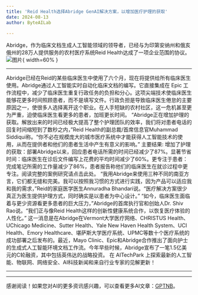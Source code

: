```yaml
---
title: 'Reid Health选择Abridge GenAI解决方案，以增加医疗护理的获取'
date: 2024-08-13
author: ByteAILab

---
```


Abridge，作为临床文档生成人工智能领域的领导者，已经与为印第安纳州和俄亥俄州的28万人提供服务的农村医疗系统Reid Health达成了一项企业范围的协议。![图片](https://ai-techpark.com/wp-content/uploads/2024/08/Reid-Hea-960x540.jpg){ width=60% }

---
Abridge已经在Reid的某些临床医生中使用了六个月，现在将提供给所有临床医生使用。Abridge通过人工智能实时自动化临床文档的编写。它直接集成在 Epic 工作流程中，减少了临床医生重复行政任务的负担和分心。这项尖端技术使临床医生能够花更多时间照顾患者，而不是填写文件。行政负担是导致临床医生倦怠的主要原因之一，使很多人选择离开这个职业。在人手短缺的农村社区，这一危机甚至更为严重，迫使临床医生看更多的患者，加班更长时间。
“Abridge正在增加护理的获取。解放出来的时间已经极大提高了整个护理团队的效率，我们将对患者电话的回复时间缩短到了数秒之内，”Reid Health的副总裁/首席信息官Muhammad Siddiqui称。“你不必在规模庞大的城市医疗系统中才能获得人工智能技术的使用，从而在提供者和他们的患者生活中产生有意义的影响。”
主要结果:
增加了护理的获取：部署Abridge以来，回应患者电话所需的时间已经减少了87%。显著节省时间：临床医生在诊后文件编写上花费的平均时间减少了60%。更专注于患者：完成笔记所需的工作量减少了86%，患者报告称他们的临床医生在就诊过程中更专注。阅读完整的案例研究请点击此处。
“我用Abridge来使用三种不同的南亚方言，它们都无缝和完美。我可以按照我习惯的方式进行实践，因为产品可以适应我和我的需求，”Reid的家庭医学医生Annuradha Bhandari说。“医疗解决方案很少真正为医生提供护理方式，同时确实是以患者为中心设计。”
“如今，临床医生面临着与更少资源看更多患者的巨大压力，”Abridge的首席执行官和创始人Dr. Shiv Rao说。“我们正与像Reid Health这样的创新性健康系统合作，以恢复医疗体验的人性化。”
这一消息是在Abridge在Vermont大学医疗网络、CHRISTUS Health、UChicago Medicine、Sutter Health、Yale New Haven Health System、UCI Health、Emory Healthcare、堪萨斯大学医疗系统、UPMC等数十个医疗系统的成功部署之后发布的。最近，Mayo Clinic、Epic和Abridge合作推出了面向护士的生成式人工智能环境文档工作流。今年早些时候，Abridge宣布了一笔1.5亿美元的C轮融资，其中包括英伟达的战略投资。
在 AITechPark 上探索最新的人工智能、物联网、网络安全、AI科技新闻和来自行业专家的见解更新！

---
---
感谢阅读！如果您对AI的更多资讯感兴趣，可以查看更多AI文章：[GPTNB](https://gptnb.com)。